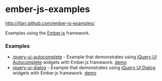 ember-js-examples
=================

http://jfarr.github.com/ember-js-examples/

Examples using the [Ember.js](http://emberjs.com/) framework.

### Examples

* [jquery-ui-autocomplete](https://github.com/jfarr/ember-js-examples/tree/master/jquery-ui-autocomplete) - Example that demonstrates using [jQuery UI Autocomplete](http://jqueryui.com/demos/autocomplete/) widgets with Ember.js framework. [demo](http://jfarr.github.com/ember-js-examples/jquery-ui-autocomplete/)
* [jquery-ui-dialog](https://github.com/jfarr/ember-js-examples/tree/master/jquery-ui-dialog) - Example that demonstrates using [jQuery UI Dialog](http://jqueryui.com/demos/dialog/) widgets with Ember.js framework. [demo](http://jfarr.github.com/ember-js-examples/jquery-ui-dialog/)

